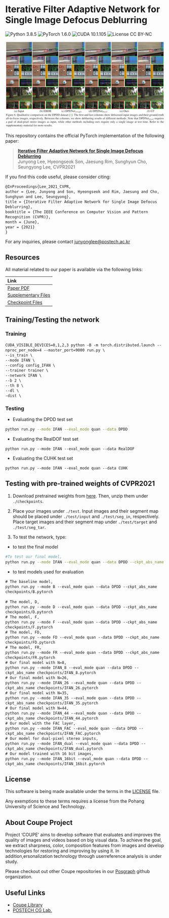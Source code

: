 # Iterative Filter Adaptive Network for Single Image Defocus Deblurring
![Python 3.8.5](https://img.shields.io/badge/python-3.8.5-green.svg?style=plastic)
![PyTorch 1.6.0](https://img.shields.io/badge/PyTorch-1.6.0-green.svg?style=plastic)
![CUDA 10.1.105](https://img.shields.io/badge/CUDA-10.1.105-green.svg?style=plastic)
![License CC BY-NC](https://img.shields.io/badge/license-GNU_AGPv3-green.svg?style=plastic)

![Teaser image](./assets/figure.jpg)

This repository contains the official PyTorch implementation of the following paper:

> **[Iterative Filter Adaptive Network for Single Image Defocus Deblurring](http://cg.postech.ac.kr/papers/2020_CGI_JY.pdf)**<br>
> Junyong Lee, Hyeongseok Son, Jaesung Rim, Sunghyun Cho, Seungyong Lee, CVPR2021

If you find this code useful, please consider citing:
```
@InProceedings{Lee_2021_CVPR,
author = {Lee, Junyong and Son, Hyeongseok and Rim, Jaesung and Cho, Sunghyun and Lee, Seungyong},
title = {Iterative Filter Adaptive Network for Single Image Defocus Deblurring},
booktitle = {The IEEE Conference on Computer Vision and Pattern Recognition (CVPR)},
month = {June},
year = {2021}
}
```

For any inquiries, please contact [junyonglee@postech.ac.kr](mailto:junyonglee@postech.ac.kr)

## Resources

All material related to our paper is available via the following links:

| Link |
| :-------------- |
| [Paper PDF](https://drive.google.com/file/d/1mRVo3JefkgRd2VdJvG5M-8xWtvl60ZWg/view?usp=sharing) |
| [Supplementary Files](https://drive.google.com/file/d/1sQTGHEcko2HxoIvneyrot3bUabPrN5l1/view?usp=sharing) |
| [Checkpoint Files](https://drive.google.com/file/d/1Xl8cXmhlD1DjaYNcroRLMjYR3C9QplNs/view?usp=sharing) |

## Training/Testing the network
### Training
```
CUDA_VISIBLE_DEVICES=0,1,2,3 python -B -m torch.distributed.launch --nproc_per_node=4 --master_port=9000 run.py \
--is_train \
--mode IFAN \
--config config_IFAN \
--trainer trainer \
--network IFAN \
--b 2 \
--th 8 \
--dl \
-dist \
```

### Testing
* Evaluating the DPDD test set
```bash
python run.py --mode IFAN --eval_mode quan --data DPDD
```
* Evaluating the RealDOF test set
```
python run.py --mode IFAN --eval_mode quan --data RealDOF
```
* Evaluating the CUHK test set
```
python run.py --mode IFAN --eval_mode quan --data CUHK
```

## Testing with pre-trained weights of CVPR2021
1. Download pretrained weights from [here](https://drive.google.com/file/d/1Xl8cXmhlD1DjaYNcroRLMjYR3C9QplNs/view?usp=sharing).
Then, unzip them under `./checkpoints`.

2. Place your images under `./test`. Input images and their segment map should be placed under `./test/input` and `./test/seg_in`, respectively. Place target images and their segment map under `./test/target` and `./test/seg_tar`. 

3. To test the network, type:
* to test the final model 
```bash
#To test our final model, 
python run.py --mode IFAN --eval_mode quan --data DPDD --ckpt_abs_name checkpoints/IFAN.pytorch
```
* to test models used for evaluation
```
# The baseline model, 
python run.py --mode B --eval_mode quan --data DPDD --ckpt_abs_name checkpoints/B.pytorch

# The model, D, 
python run.py --mode D --eval_mode quan --data DPDD --ckpt_abs_name checkpoints/D.pytorch
# The model, F, 
python run.py --mode F --eval_mode quan --data DPDD --ckpt_abs_name checkpoints/F.pytorch
# The model, FD, 
python run.py --mode FD --eval_mode quan --data DPDD --ckpt_abs_name checkpoints/FD.pytorch
# The model, FR, 
python run.py --mode FR --eval_mode quan --data DPDD --ckpt_abs_name checkpoints/FR.pytorch
# Our final model with N=8, 
python run.py --mode IFAN_8 --eval_mode quan --data DPDD --ckpt_abs_name checkpoints/IFAN_8.pytorch
# Our final model with N=26, 
python run.py --mode IFAN_26 --eval_mode quan --data DPDD --ckpt_abs_name checkpoints/IFAN_26.pytorch
# Our final model with N=35, 
python run.py --mode IFAN_35 --eval_mode quan --data DPDD --ckpt_abs_name checkpoints/IFAN_35.pytorch
# Our final model with N=44, 
python run.py --mode IFAN_44 --eval_mode quan --data DPDD --ckpt_abs_name checkpoints/IFAN_44.pytorch
# Our model with the FAC layer, 
python run.py --mode IFAN_FAC --eval_mode quan --data DPDD --ckpt_abs_name checkpoints/IFAN_FAC.pytorch
# Our model for dual-pixel stereo inputs, 
python run.py --mode IFAN_dual --eval_mode quan --data DPDD --ckpt_abs_name checkpoints/IFAN_dual.pytorch
# Our model trained with 16 bit images, 
python run.py --mode IFAN_16bit --eval_mode quan --data DPDD --ckpt_abs_name checkpoints/IFAN_16bit.pytorch
```

## License ##
This software is being made available under the terms in the [LICENSE](LICENSE) file.

Any exemptions to these terms requires a license from the Pohang University of Science and Technology.

## About Coupe Project ##
Project ‘COUPE’ aims to develop software that evaluates and improves the quality of images and videos based on big visual data. To achieve the goal, we extract sharpness, color, composition features from images and develop technologies for restoring and improving by using it. In addition,ersonalization technology through userreference analysis is under study.  
    
Please checkout out other Coupe repositories in our [Posgraph](https://github.com/posgraph) github organization.

## Useful Links ##
* [Coupe Library](http://coupe.postech.ac.kr/)
* [POSTECH CG Lab.](http://cg.postech.ac.kr/)
